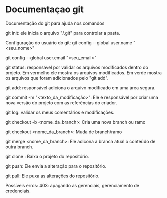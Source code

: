 # Documentaçao git
Documentação do git para ajuda nos comandos

git init: ele inicia o arquivo "/.git" para controlar a pasta.

Configuração do usuário do git:
git config --global user.name "<seu_nome>"

git config --global user.email "<seu_email>"

git status: responsável por validar os arquivos modificados dentro do projeto.
Em vermelho ele mostra os arquivos modificados.
Em verde mostra os arquivos que foram adicionados pelo "git add".

git add: responsável adiciona o arquivo modificado em uma área segura.

git commit -m "<texto_da_modificação>": Ele é responsável por criar uma nova versão do projeto com as referências do criador.

git log: validar os meus comentários e modificações.

git checkout -b <nome_da_branch>: Cria uma nova branch ou ramo

git checkout <nome_da_branch>: Muda de branch/ramo

git merge <nome_da_branch>: Ele adicona a branch atual o conteúdo de outra branch.

git clone <url>: Baixa o projeto do repositório.

git push: Ele envia a alteração para o repositório.

git pull: Ele puxa as alterações do repositório.

Possíveis erros:
403: apagando as gerenciais, gerenciamento de credenciais.
